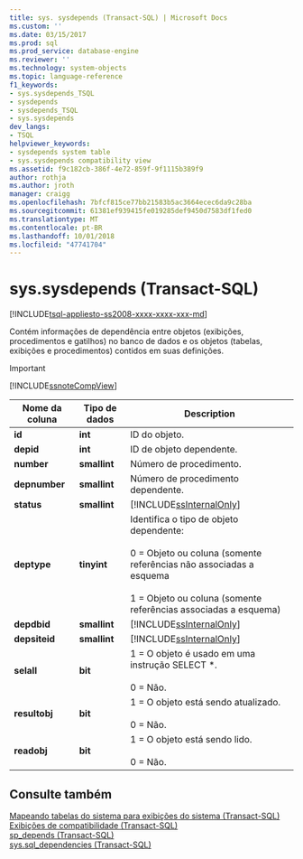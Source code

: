 ```yaml
---
title: sys. sysdepends (Transact-SQL) | Microsoft Docs
ms.custom: ''
ms.date: 03/15/2017
ms.prod: sql
ms.prod_service: database-engine
ms.reviewer: ''
ms.technology: system-objects
ms.topic: language-reference
f1_keywords:
- sys.sysdepends_TSQL
- sysdepends
- sysdepends_TSQL
- sys.sysdepends
dev_langs:
- TSQL
helpviewer_keywords:
- sysdepends system table
- sys.sysdepends compatibility view
ms.assetid: f9c182cb-386f-4e72-859f-9f1115b389f9
author: rothja
ms.author: jroth
manager: craigg
ms.openlocfilehash: 7bfcf815ce77bb21583b5ac3664ecec6da9c28ba
ms.sourcegitcommit: 61381ef939415fe019285def9450d7583df1fed0
ms.translationtype: MT
ms.contentlocale: pt-BR
ms.lasthandoff: 10/01/2018
ms.locfileid: "47741704"
---
```

# <a name="syssysdepends-transact-sql"></a>sys.sysdepends (Transact-SQL)
[!INCLUDE[tsql-appliesto-ss2008-xxxx-xxxx-xxx-md](../../includes/tsql-appliesto-ss2008-xxxx-xxxx-xxx-md.md)]

  Contém informações de dependência entre objetos (exibições, procedimentos e gatilhos) no banco de dados e os objetos (tabelas, exibições e procedimentos) contidos em suas definições.  
  
> [!IMPORTANT]  
>  [!INCLUDE[ssnoteCompView](../../includes/ssnotecompview-md.md)]  
  
|Nome da coluna|Tipo de dados|Description|  
|-----------------|---------------|-----------------|  
|**id**|**int**|ID do objeto.|  
|**depid**|**int**|ID de objeto dependente.|  
|**number**|**smallint**|Número de procedimento.|  
|**depnumber**|**smallint**|Número de procedimento dependente.|  
|**status**|**smallint**|[!INCLUDE[ssInternalOnly](../../includes/ssinternalonly-md.md)]|  
|**deptype**|**tinyint**|Identifica o tipo de objeto dependente:<br /><br /> 0 = Objeto ou coluna (somente referências não associadas a esquema<br /><br /> 1 = Objeto ou coluna (somente referências associadas a esquema)|  
|**depdbid**|**smallint**|[!INCLUDE[ssInternalOnly](../../includes/ssinternalonly-md.md)]|  
|**depsiteid**|**smallint**|[!INCLUDE[ssInternalOnly](../../includes/ssinternalonly-md.md)]|  
|**selall**|**bit**|1 = O objeto é usado em uma instrução SELECT *.<br /><br /> 0 = Não.|  
|**resultobj**|**bit**|1 = O objeto está sendo atualizado.<br /><br /> 0 = Não.|  
|**readobj**|**bit**|1 = O objeto está sendo lido.<br /><br /> 0 = Não.|  
  
## <a name="see-also"></a>Consulte também  
 [Mapeando tabelas do sistema para exibições do sistema &#40;Transact-SQL&#41;](../../relational-databases/system-tables/mapping-system-tables-to-system-views-transact-sql.md)   
 [Exibições de compatibilidade &#40;Transact-SQL&#41;](~/relational-databases/system-compatibility-views/system-compatibility-views-transact-sql.md)   
 [sp_depends &#40;Transact-SQL&#41;](../../relational-databases/system-stored-procedures/sp-depends-transact-sql.md)   
 [sys.sql_dependencies &#40;Transact-SQL&#41;](../../relational-databases/system-catalog-views/sys-sql-dependencies-transact-sql.md)  
  
  
